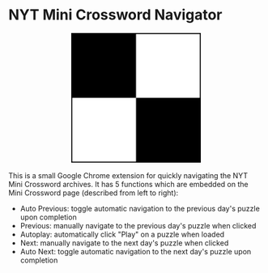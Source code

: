 # NYT Mini Crossword Navigator

<p align="center">
  <img src="./icons/icon.png" width="256" />
</p>

This is a small Google Chrome extension for quickly navigating the NYT Mini Crossword archives. It has 5 functions which are embedded on the Mini Crossword page (described from left to right):

- Auto Previous: toggle automatic navigation to the previous day's puzzle upon completion
- Previous: manually navigate to the previous day's puzzle when clicked
- Autoplay: automatically click "Play" on a puzzle when loaded
- Next: manually navigate to the next day's puzzle when clicked
- Auto Next: toggle automatic navigation to the next day's puzzle upon completion
